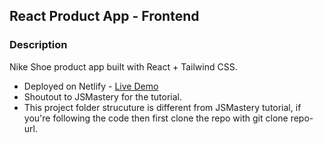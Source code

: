## React Product App - Frontend

### Description

Nike Shoe product app built with React + Tailwind CSS.

- Deployed on Netlify - [Live Demo](https://nikeshoeapp.netlify.app/)
- Shoutout to JSMastery for the tutorial.
- This project folder strucuture is different from JSMastery tutorial, if you're following the code then first clone the repo with git clone repo-url.
